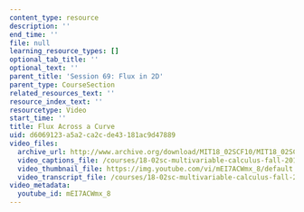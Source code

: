 ```yaml
---
content_type: resource
description: ''
end_time: ''
file: null
learning_resource_types: []
optional_tab_title: ''
optional_text: ''
parent_title: 'Session 69: Flux in 2D'
parent_type: CourseSection
related_resources_text: ''
resource_index_text: ''
resourcetype: Video
start_time: ''
title: Flux Across a Curve
uid: d6069123-a5a2-ca2c-de43-181ac9d47889
video_files:
  archive_url: http://www.archive.org/download/MIT18_02SCF10/MIT18_02SCF10Rec_47_300k.mp4
  video_captions_file: /courses/18-02sc-multivariable-calculus-fall-2010/9cd2e02d55ee576db3c8c65317b478c3_mEI7ACWmx_8.vtt
  video_thumbnail_file: https://img.youtube.com/vi/mEI7ACWmx_8/default.jpg
  video_transcript_file: /courses/18-02sc-multivariable-calculus-fall-2010/046b49cfab9fdecd6604e7db4b183759_mEI7ACWmx_8.pdf
video_metadata:
  youtube_id: mEI7ACWmx_8
---
```

